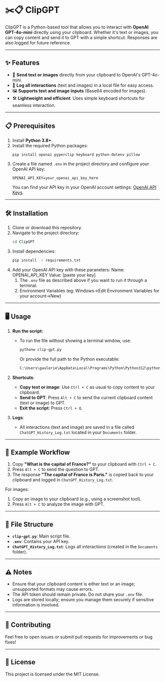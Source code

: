 
# ✂️📋 ClipGPT

ClipGPT is a Python-based tool that allows you to interact with **OpenAI GPT-4o-mini** directly using your clipboard. Whether it's text or images, you can copy content and send it to GPT with a simple shortcut. Responses are also logged for future reference.

---

## ✨ Features
- 🚀 **Send text or images** directly from your clipboard to OpenAI's GPT-4o-mini.
- 📂 **Log all interactions** (text and images) in a local file for easy access.
- 🖼️ **Supports text and image inputs** (Base64 encoded for images).
- 🛠️ **Lightweight and efficient**: Uses simple keyboard shortcuts for seamless interaction.

---

## 📋 Prerequisites

1. Install **Python 3.8+**.
2. Install the required Python packages:
   ```bash
   pip install openai pyperclip keyboard python-dotenv pillow
   ```
3. Create a file named `.env` in the project directory and configure your OpenAI API key:
   ```
   OPENAI_API_KEY=your_openai_api_key_here
   ```
   You can find your API key in your OpenAI account settings: [OpenAI API Keys](https://platform.openai.com/settings/).

---

## 🛠️ Installation

1. Clone or download this repository.
2. Navigate to the project directory:
   ```bash
   cd ClipGPT
   ```
3. Install dependencies:
   ```bash
   pip install -r requirements.txt
   ```
4. Add your OpenAI API key with these paraneters:
   Name: OPENAI_API_KEY
   Value: [paste your key]
   1. The `.env` file as described above if you want to run it through a terminal.
   2. Environment Variables (eg: Windows->Edit Environment Variables for your account->New)

---

## 🖥️ Usage

1. **Run the script:**
   - To run the file without showing a terminal window, use:
     ```bash
     pythonw clip-gpt.py
     ```
     Or provide the full path to the Python executable:
     ```bash
     C:\Users\gaulerie\AppData\Local\Programs\Python\Python312\pythonw.exe [location of file]
     ```

2. **Shortcuts**:
   - **Copy text or image**: Use `Ctrl + C` as usual to copy content to your clipboard.
   - **Send to GPT**: Press `Alt + C` to send the current clipboard content (text or image) to GPT.
   - **Exit the script**: Press `Ctrl + Q`.

3. **Logs**:
   - All interactions (text and image) are saved in a file called `ChatGPT_History_Log.txt` located in your `Documents` folder.

---

## 📝 Example Workflow

1. Copy **"What is the capital of France?"** to your clipboard with `Ctrl + C`.
2. Press `Alt + C` to send the question to GPT.
3. The response **"The capital of France is Paris."** is copied back to your clipboard and logged in `ChatGPT_History_Log.txt`.

For images:
1. Copy an image to your clipboard (e.g., using a screenshot tool).
2. Press `Alt + C` to analyze the image with GPT.

---

## 📂 File Structure

- **`clip-gpt.py`**: Main script file.
- **`.env`**: Contains your API key.
- **`ChatGPT_History_Log.txt`**: Logs all interactions (created in the `Documents` folder).

---

## ⚠️ Notes

- Ensure that your clipboard content is either text or an image; unsupported formats may cause errors.
- The API token should remain private. Do not share your `.env` file.
- Logs are stored locally; ensure you manage them securely if sensitive information is involved.

---

## 🤝 Contributing

Feel free to open issues or submit pull requests for improvements or bug fixes!

---

## 📜 License

This project is licensed under the MIT License.
